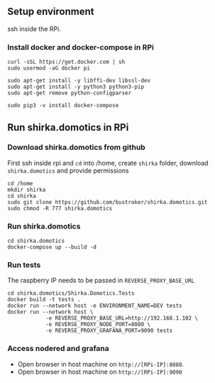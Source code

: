 ## Setup environment 
ssh inside the RPi.

### Install docker and docker-compose in RPi
```console
curl -sSL https://get.docker.com | sh
sudo usermod -aG docker pi

sudo apt-get install -y libffi-dev libssl-dev
sudo apt-get install -y python3 python3-pip
sudo apt-get remove python-configparser

sudo pip3 -v install docker-compose
```

## Run shirka.domotics in RPi
### Download shirka.domotics from github
First ssh inside rpi and `cd` into /home, create `shirka` folder, download `shirka.domotics` and provide permissions
```console
cd /home
mkdir shirka
cd shirka
sudo git clone https://github.com/bustroker/shirka.domotics.git
sudo chmod -R 777 shirka.domotics
```

### Run shirka.domotics
```console
cd shirka.domotics
docker-compose up --build -d
```

### Run tests
The raspberry IP needs to be passed in `REVERSE_PROXY_BASE_URL`
```console 
cd shirka.domotics/Shirka.Domotics.Tests
docker build -t tests .
docker run --network host -e ENVIRONMENT_NAME=DEV tests
docker run --network host \
            -e REVERSE_PROXY_BASE_URL=http://192.168.1.102 \
            -e REVERSE_PROXY_NODE_PORT=8080 \
            -e REVERSE_PROXY_GRAFANA_PORT=9090 tests

```

### Access nodered and grafana
- Open browser in host machine on `http://[RPi-IP]:8080`.
- Open browser in host machine on `http://[RPi-IP]:9090`